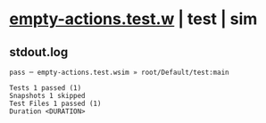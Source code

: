 # [empty-actions.test.w](../../../../../../examples/tests/sdk_tests/misc/empty-actions.test.w) | test | sim

## stdout.log
```log
pass ─ empty-actions.test.wsim » root/Default/test:main

Tests 1 passed (1)
Snapshots 1 skipped
Test Files 1 passed (1)
Duration <DURATION>
```

